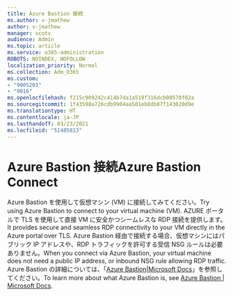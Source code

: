 ```yaml
---
title: Azure Bastion 接続
ms.author: v-jmathew
author: v-jmathew
manager: scotv
audience: Admin
ms.topic: article
ms.service: o365-administration
ROBOTS: NOINDEX, NOFOLLOW
localization_priority: Normal
ms.collection: Adm_O365
ms.custom:
- "9005201"
- "9016"
ms.openlocfilehash: f215c909242c414b7da1a519f316dcb00570f02a
ms.sourcegitcommit: 1f43598a726cdb9904aa501eb8db87f143020d9e
ms.translationtype: HT
ms.contentlocale: ja-JP
ms.lasthandoff: 03/23/2021
ms.locfileid: "51405813"
---
```

# <a name="azure-bastion-connect"></a><span data-ttu-id="7780c-102">Azure Bastion 接続</span><span class="sxs-lookup"><span data-stu-id="7780c-102">Azure Bastion Connect</span></span>

<span data-ttu-id="7780c-103">Azure Bastion を使用して仮想マシン (VM) に接続してみてください。</span><span class="sxs-lookup"><span data-stu-id="7780c-103">Try using Azure Bastion to connect to your virtual machine (VM).</span></span> <span data-ttu-id="7780c-104">AZURE ポータルで TLS を使用して直接 VM に安全かつシームレスな RDP 接続を提供します。</span><span class="sxs-lookup"><span data-stu-id="7780c-104">It provides secure and seamless RDP connectivity to your VM directly in the Azure portal over TLS.</span></span> <span data-ttu-id="7780c-105">Azure Bastion 経由で接続する場合、仮想マシンにはパブリック IP アドレスや、RDP トラフィックを許可する受信 NSG ルールは必要ありません。</span><span class="sxs-lookup"><span data-stu-id="7780c-105">When you connect via Azure Bastion, your virtual machine does not need a public IP address, or inbound NSG rule allowing RDP traffic.</span></span> <span data-ttu-id="7780c-106">Azure Bastion の詳細については、「[Azure Bastion|Microsoft Docs](https://docs.microsoft.com/azure/bastion/bastion-overview)」を参照してください。</span><span class="sxs-lookup"><span data-stu-id="7780c-106">To learn more about what Azure Bastion is, see [Azure Bastion | Microsoft Docs](https://docs.microsoft.com/azure/bastion/bastion-overview).</span></span>

